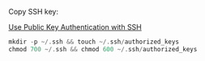Copy SSH key:

[Use Public Key Authentication with SSH](https://www.linode.com/docs/security/authentication/use-public-key-authentication-with-ssh/)

```swift
mkdir -p ~/.ssh && touch ~/.ssh/authorized_keys
chmod 700 ~/.ssh && chmod 600 ~/.ssh/authorized_keys
```



